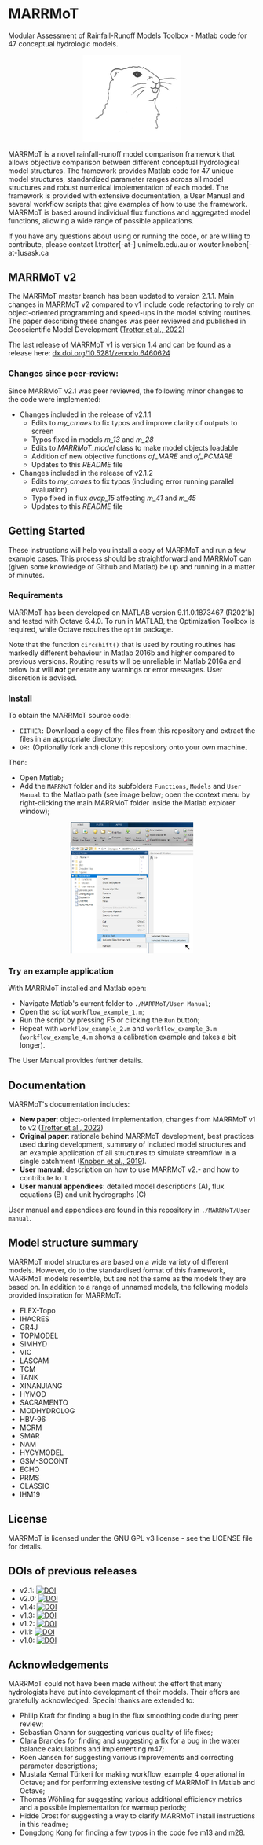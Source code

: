 # MARRMoT
Modular Assessment of Rainfall-Runoff Models Toolbox - Matlab code for 47 conceptual hydrologic models.

<p align="center">
<img src="Figures/logo.jpg" alt="MARRMoT logo" width="200"/>
</p>
MARRMoT is a novel rainfall-runoff model comparison framework that allows objective comparison between different conceptual hydrological model structures.
The framework provides Matlab code for 47 unique model structures, standardized parameter ranges across all model structures and robust numerical implementation of each model.
The framework is provided with extensive documentation, a User Manual and several workflow scripts that give examples of how to use the framework.
MARRMoT is based around individual flux functions and aggregated model functions, allowing a wide range of possible applications.

If you have any questions about using or running the code, or are willing to contribute, please contact l.trotter[-at-] unimelb.edu.au or wouter.knoben[-at-]usask.ca

## MARRMoT v2
The MARRMoT master branch has been updated to version 2.1.1.
Main changes in MARRMoT v2 compared to v1 include code refactoring to rely on object-oriented programming and speed-ups in the model solving routines.
The paper describing these changes was peer reviewed and published in Geoscientific Model Development ([Trotter et al., 2022](https://doi.org/10.5194/gmd-15-6359-2022))

The last release of MARRMoT v1 is version 1.4 and can be found as a release here: [dx.doi.org/10.5281/zenodo.6460624](dx.doi.org/10.5281/zenodo.6460624)

### Changes since peer-review:
Since MARRMoT v2.1 was peer reviewed, the following minor changes to the code were implemented:
- Changes included in the release of v2.1.1
  - Edits to _my_cmaes_ to fix typos and improve clarity of outputs to screen
  - Typos fixed in models _m_13_ and _m_28_
  - Edits to _MARRMoT_model_ class to make model objects loadable
  - Addition of new objective functions _of_MARE_ and _of_PCMARE_
  - Updates to this _README_ file
- Changes included in the release of v2.1.2
  - Edits to _my_cmaes_ to fix typos (including error running parallel evaluation)
  - Typo fixed in flux _evap_15_ affecting _m_41_ and _m_45_
  - Updates to this _README_ file

## Getting Started
These instructions will help you install a copy of MARRMoT and run a few example cases. This process should be  straightforward and MARRMoT can (given some knowledge of Github and Matlab) be up and running in a matter of minutes.

### Requirements
MARRMoT has been developed on MATLAB version 9.11.0.1873467 (R2021b) and tested with Octave 6.4.0. To run in MATLAB, the Optimization Toolbox is required, while Octave requires the `optim` package.

Note that the function `circshift()` that is used by routing routines has markedly different behaviour in Matlab 2016b and higher compared to previous versions. Routing results will be unreliable in Matlab 2016a and below but will **_not_** generate any warnings or error messages. User discretion is advised.

### Install
To obtain the MARRMoT source code:
- `EITHER:` Download a copy of the files from this repository and extract the files in an appropriate directory;
- `OR:` (Optionally fork and) clone this repository onto your own machine.

Then:
- Open Matlab;
- Add the `MARRMoT` folder  and its subfolders `Functions`, `Models` and `User Manual` to the Matlab path (see image below; open the context menu by right-clicking the main MARRMoT folder inside the Matlab explorer window);

<p align="center">
<img src="Figures/matlab_path.jpg" alt="Example of adding files to Matlab path" width="250"/>
</p>

### Try an example application
With MARRMoT installed and Matlab open:
- Navigate Matlab's current folder to `./MARRMoT/User Manual`;
- Open the script `workflow_example_1.m`;
- Run the script by pressing F5 or clicking the `Run` button;
- Repeat with `workflow_example_2.m` and `workflow_example_3.m` (`workflow_example_4.m` shows a calibration example and takes a bit longer).

The User Manual provides further details.


## Documentation
MARRMoT's documentation includes:

- **New paper**: object-oriented implementation, changes from MARRMoT v1 to v2 ([Trotter et al., 2022](https://doi.org/10.5194/gmd-15-6359-2022))
- **Original paper**: rationale behind MARRMoT development, best practices used during development, summary of included model structures and an example application of all structures to simulate streamflow in a single catchment ([Knoben et al., 2019](https://doi.org/10.5194/gmd-12-2463-2019)).
- **User manual**: description on how to use MARRMoT v2.- and how to contribute to it.
- **User manual appendices**: detailed model descriptions (A), flux equations (B) and unit hydrographs (C)

User manual and appendices are found in this repository in `./MARRMoT/User manual`.

## Model structure summary
MARRMoT model structures are based on a wide variety of different models.
However, do to the standardised format of this framework, MARRMoT models resemble, but are not the same as the models they are based on.
In addition to a range of unnamed models, the following models provided inspiration for MARRMoT:

- FLEX-Topo
- IHACRES
- GR4J
- TOPMODEL
- SIMHYD
- VIC
- LASCAM
- TCM
- TANK
- XINANJIANG
- HYMOD
- SACRAMENTO
- MODHYDROLOG
- HBV-96
- MCRM
- SMAR
- NAM
- HYCYMODEL
- GSM-SOCONT
- ECHO
- PRMS
- CLASSIC
- IHM19

## License
MARRMoT is licensed under the GNU GPL v3 license - see the LICENSE file for details.

## DOIs of previous releases
- v2.1: [![DOI](https://zenodo.org/badge/DOI/10.5281/zenodo.6484372.svg)](https://doi.org/10.5281/zenodo.6484372)
- v2.0: [![DOI](https://zenodo.org/badge/DOI/10.5281/zenodo.6483914.svg)](https://doi.org/10.5281/zenodo.6483914)
- v1.4: [![DOI](https://zenodo.org/badge/DOI/10.5281/zenodo.6460624.svg)](https://doi.org/10.5281/zenodo.6460624)
- v1.3: [![DOI](https://zenodo.org/badge/DOI/10.5281/zenodo.3552961.svg)](https://doi.org/10.5281/zenodo.3552961)
- v1.2: [![DOI](https://zenodo.org/badge/DOI/10.5281/zenodo.3235664.svg)](https://doi.org/10.5281/zenodo.3235664)
- v1.1: [![DOI](https://zenodo.org/badge/DOI/10.5281/zenodo.2677728.svg)](https://doi.org/10.5281/zenodo.2677728)
- v1.0: [![DOI](https://zenodo.org/badge/DOI/10.5281/zenodo.2482542.svg)](https://doi.org/10.5281/zenodo.2482542)

## Acknowledgements
MARRMoT could not have been made without the effort that many hydrologists have put into development of their models. Their effors are gratefully acknowledged. Special thanks are extended to:
- Philip Kraft for finding a bug in the flux smoothing code during peer review;
- Sebastian Gnann for suggesting various quality of life fixes;
- Clara Brandes for finding and suggesting a fix for a bug in the water balance calculations and implementing m47;
- Koen Jansen for suggesting various improvements and correcting parameter descriptions;
- Mustafa Kemal Türkeri for making workflow_example_4 operational in Octave; and for performing extensive testing of MARRMoT in Matlab and Octave;
- Thomas Wöhling for suggesting various additional efficiency metrics and a possible implementation for warmup periods;
- Hidde Drost for suggesting a way to clarify MARRMoT install instructions in this readme;
- Dongdong Kong for finding a few typos in the code foe m13 and m28.
